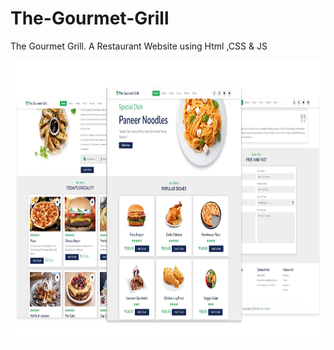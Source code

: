 # The-Gourmet-Grill
The Gourmet Grill. A Restaurant Website using Html ,CSS &amp; JS


<div float="right" width="400">
<img align="left" height="450" width="1200" src="Thumbnail.png" /> </a>
</div>
